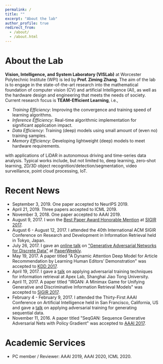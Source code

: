 ```yaml
---
permalink: /
title: ""
excerpt: "About the lab"
author_profile: true
redirect_from: 
  - /about/
  - /about.html
---
```


# About the Lab

**Vision, Intelligence, and System Laboratory (VISLab)** at Worcester Polytechnic Institute (WPI) is led by **Prof. Ziming Zhang**. The aim of the lab is to engage in the state-of-the-art research into the mathematical foundation of computer vision (CV) and artificial Intelligence (AI), as well as the hardware design and engineering that meets the needs of society. Current research focus is **TEAM-Efficient Learning**, i.e., 
* *Training Efficiency*: Improving the convergence and training speed of learning algorithms.
* *Inference Efficiency*: Real-time algorithmic implementation for significant application impact.
* *Data Efficiency*: Training (deep) models using small amount of (even no) training samples.
* *Memory Efficiency*: Developing lightweight (deep) models to meet hardware requirements.

with applications of LiDAR in autonomous driving and time-series data analysis. Typical works include, but not limited to, deep learning, zero-shot learning, 2D/3D object recognition/detection/segmentation, video surveillance, point cloud processing, IoT.



# Recent News
* September 3, 2019. One paper accepted to NeurIPS 2019.
* April 21, 2019. Three papers accepted to ICML 2019.
* November 3, 2018. One paper accepted to AAAI 2019.
* August 9, 2017. I won the [Best Paper Award Honorable Mention](https://lantaoyu.github.io/files/sigir17-award.jpg) at [SIGIR 2017](http://sigir.org/sigir2017/program/awards/).
* August 6 - August 12, 2017. I attended the 40th International ACM SIGIR Conference on Research and Development in Information Retrieval held in Tokyo, Japan.
* July 26, 2017. I gave an [online talk](https://zhuanlan.zhihu.com/p/28151434) on ["Generative Adversarial Networks for Discrete Data"](http://lantaoyu.com/files/2017-07-26-gan-for-discrete-data.pdf) at [PaperWeekly](https://zhuanlan.zhihu.com/paperweekly).
* May 19, 2017. A paper titled "A Dynamic Attention Deep Model for Article Recommendation by Learning Human Editors’ Demonstration" was accepted to [KDD 2017](http://www.kdd.org/kdd2017/).
* April 19, 2017. I gave a [talk](http://lantaoyu.com/files/2017-04-19-gans-for-ir.pdf) on applying adversarial training techniques for information retrieval at Apex Lab, Shanghai Jiao Tong University.
* April 11, 2017. A paper titled "IRGAN: A Minimax Game for Unifying Generative and Discriminative Information Retrieval Models" was accepted to [SIGIR 2017](http://sigir.org/sigir2017/).
* February 4 - February 9, 2017. I attended the Thirty-First AAAI Conference on Artificial Intelligence held in San Francisco, California, US and gave a [talk](http://lantaoyu.com/files/2017-02-07-aaai-seqgan.pdf) on applying adversarial training for generating sequential data.
* November 11, 2016. A paper titled "SeqGAN: Sequence Generative Adversarial Nets with Policy Gradient" was accepted to [AAAI 2017](http://www.aaai.org/Conferences/AAAI/aaai17.php).

# Academic Services
* PC member / Reviewer: AAAI 2019, AAAI 2020, ICML 2020.
